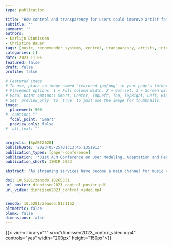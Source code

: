 ```yaml
---
type: publication

title: "How control and transparency for users could improve artist fairness in music recommender systems"
subtitle: ''
summary: ''
authors:
- Karlijn Dinnissen
- Christine Bauer
tags: [music, recommender systems, control, transparency, artists, interviews, music industry professionals, item provider, user]
categories: []
date: 2023-11-05
featured: false
draft: false
profile: false

# Featured image
# To use, place an image named `featured.jpg/png` in your page's folder.
# Placement options: 1 = Full column width, 2 = Out-set, 3 = Screen-width
# Focal point options: Smart, Center, TopLeft, Top, TopRight, Left, Right, BottomLeft, Bottom, BottomRight
# Set `preview_only` to `true` to just use the image for thumbnails.
image:
  placement: 500
#  caption: ""
  focal_point: "Smart"
  preview_only: false
#  alt_text: ""


projects: [SpART2020]
publishDate: '2023-05-25T01:13:46.135191Z'
publication_types: [paper-conference]
publication: '*31st ACM Conference on User Modeling, Adaptation and Personalization*'
publication_short: ISMIR 2023

abstract: "As streaming services have become a main channel for music consumption, they significantly impact various stakeholders: users, artists who provide music, and other professionals working in the music industry. Therefore, it is essential to consider all stakeholders' goals and values when developing and evaluating the music recommender systems integrated into these services. One vital goal is treating artists fairly, thereby giving them a fair chance to have their music recommended and listened to, and subsequently building a fan base. Such artist fairness is often assumed to have a trade-off with user goals such as satisfaction. Using insights from two studies, this work shows the opposite: some goals from different stakeholders are complementary. Our first study, in which we interview music artists, demonstrates that they often see increased transparency and control for users as a means to also improve artist fairness. We expand with a second study asking other music industry professionals about these topics using a questionnaire. Its results indicate that transparency towards users is highly valued and should be increased."

doi: 10.5281/zenodo.10265331
url_poster: dinnissen2023_control_poster.pdf
url_video: dinnissen2023_control_video.mp4


zenodo: 10.5281/zenodo.8121152
altmetric: false
plumx: false
dimensions: false
---
```


{{< video library="1" src="dinnissen2023_control_video.mp4" controls="yes" width="200px" height="150px">}} 